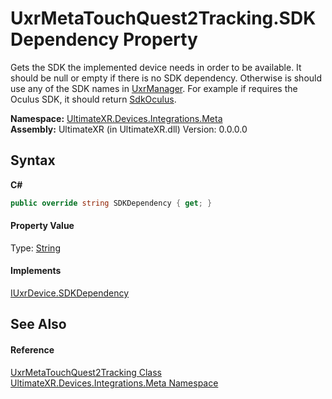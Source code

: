 # UxrMetaTouchQuest2Tracking.SDKDependency Property 
 

Gets the SDK the implemented device needs in order to be available. It should be null or empty if there is no SDK dependency. Otherwise is should use any of the SDK names in <a href="T_UltimateXR_Core_UxrManager">UxrManager</a>. For example if requires the Oculus SDK, it should return <a href="F_UltimateXR_Core_UxrManager_SdkOculus">SdkOculus</a>.

**Namespace:**&nbsp;<a href="N_UltimateXR_Devices_Integrations_Meta">UltimateXR.Devices.Integrations.Meta</a><br />**Assembly:**&nbsp;UltimateXR (in UltimateXR.dll) Version: 0.0.0.0

## Syntax

**C#**<br />
``` C#
public override string SDKDependency { get; }
```


#### Property Value
Type: <a href="https://docs.microsoft.com/dotnet/api/system.string" target="_blank" rel="noopener noreferrer">String</a>

#### Implements
<a href="P_UltimateXR_Devices_IUxrDevice_SDKDependency">IUxrDevice.SDKDependency</a><br />

## See Also


#### Reference
<a href="T_UltimateXR_Devices_Integrations_Meta_UxrMetaTouchQuest2Tracking">UxrMetaTouchQuest2Tracking Class</a><br /><a href="N_UltimateXR_Devices_Integrations_Meta">UltimateXR.Devices.Integrations.Meta Namespace</a><br />